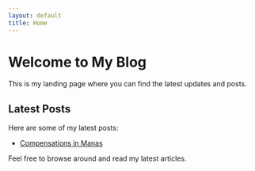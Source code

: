 ```yaml
---
layout: default
title: Home
---
```


# Welcome to My Blog

This is my landing page where you can find the latest updates and posts.

## Latest Posts

Here are some of my latest posts:

- [Compensations in Manas]()

Feel free to browse around and read my latest articles.
